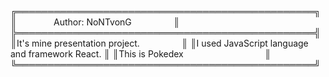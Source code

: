 ╔════════════════════════════════════════════════╗
║               Author: NoNTvonG                 ║
╠════════════════════════════════════════════════╣
║It's mine presentation project.                 ║
║I used JavaScript language and framework React. ║
║This is Pokedex                                 ║
╚════════════════════════════════════════════════╝
